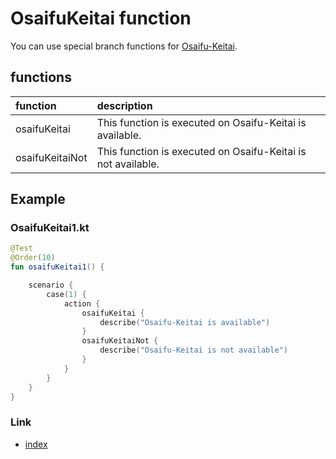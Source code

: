 # OsaifuKeitai function

You can use special branch functions for [Osaifu-Keitai](https://en.wikipedia.org/wiki/Osaifu-Keitai).

## functions

| function        | description                                                  |
|:----------------|:-------------------------------------------------------------|
| osaifuKeitai    | This function is executed on Osaifu-Keitai is available.     |
| osaifuKeitaiNot | This function is executed on Osaifu-Keitai is not available. |

## Example

### OsaifuKeitai1.kt

```kotlin
@Test
@Order(10)
fun osaifuKeitai1() {

    scenario {
        case(1) {
            action {
                osaifuKeitai {
                    describe("Osaifu-Keitai is available")
                }
                osaifuKeitaiNot {
                    describe("Osaifu-Keitai is not available")
                }
            }
        }
    }
}
```

### Link

- [index](../../../index.md)
